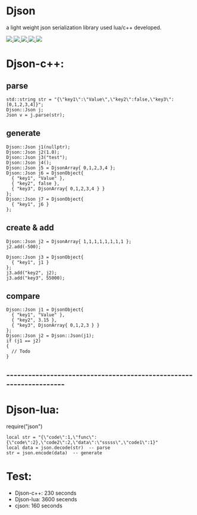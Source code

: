 # Djson
a light weight json serialization library used lua/c++ developed.
<p align="left">
    <a href="https://isocpp.org/">
        <img src="https://img.shields.io/badge/language-C%2B%2B11-blue.svg">
    </a>
    <a href="https://www.lua.org/">
        <img src="https://img.shields.io/badge/language-lua5.1+-red.svg">
    </a>
    <a href="https://travis-ci.org/felixguendling/cista">
        <img src="https://travis-ci.org/felixguendling/cista.svg?branch=master">
    </a>
    <a href="https://coveralls.io/github/felixguendling/cista?branch=master">
        <img src="https://s3.amazonaws.com/assets.coveralls.io/badges/coveralls_80.svg">
    </a>
    <a href="https://opensource.org/licenses/MIT" >
        <img src="https://img.shields.io/apm/l/vim-mode.svg">
    </a>
</p>

# Djson-c++:
## parse
```
std::string str = "{\"key1\":\"Value\",\"key2\":false,\"key3\":[0,1,2,3,4]}";
Djson::Json j;
Json v = j.parse(str);
```

## generate
```
Djson::Json j1(nullptr);
Djson::Json j2(1.0);
Djson::Json j3("test");
Djson::Json j4();
Djson::Json j5 = DjsonArray{ 0,1,2,3,4 };
Djson::Json j6 = DjsonObject{
  { "key1", "Value" },
  { "key2", false },
  { "key3", DjsonArray{ 0,1,2,3,4 } }
};
Djson::Json j7 = DjsonObject{
  { "key1", j6 }
};
```

## create & add
```
Djson::Json j2 = DjsonArray{ 1,1,1,1,1,1,1,1 };
j2.add(-500);
```
```
Djson::Json j3 = DjsonObject{
  { "key1", j1 }
};
j3.add("key2", j2);
j3.add("key3", 55000);
```

## compare
```
Djson::Json j1 = DjsonObject{
  { "key1", "Value" },
  { "key2", 3.15 },
  { "key3", DjsonArray{ 0,1,2,3 } }
};
Djson::Json j2 = Djson::Json(j1);
if (j1 == j2)
{
  // Todo
}
```
## -------------------------------------------------------------------

# Djson-lua:
require("json")
```
local str = "{\"code\":1,\"func\":{\"code\":2},\"code2\":2,\"data\":\"sssss\",\"code1\":1}"
local data = json.decode(str)  -- parse
str = json.encode(data)  -- generate
```

# Test:
* Djson-c++: 230 seconds 
* Djson-lua: 3600 secends 
* cjson: 160 seconds 


